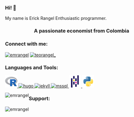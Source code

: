 ### Hi! 👋

My name is Erick Rangel
Enthusiastic programmer.

<h3 align="center">A passionate economist from Colombia </h3>

<h3 align="left">Connect with me:</h3>

<p align="left">
</p>

<a href="https://linkedin.com/in/emrangel" target="blank"><img align="center" src="https://raw.githubusercontent.com/rahuldkjain/github-profile-readme-generator/master/src/images/icons/Social/linked-in-alt.svg" alt="emrangel" height="30" width="40" /></a>
<a href="https://instagram.com/teorangel_" target="blank"><img align="center" src="https://raw.githubusercontent.com/rahuldkjain/github-profile-readme-generator/master/src/images/icons/Social/instagram.svg" alt="teorangel_" height="30" width="40" /></a>
</p>

<h3 align="left">Languages and Tools:</h3>
<p align="left"> <a href="https://www.rstudio.com/products/rstudio/" target="_blank" rel="noreferrer"> <img src="https://raw.githubusercontent.com/devicons/devicon/master/icons/r/r-original.svg" alt="cplusplus" width="40" height="40"/> <a href="https://gohugo.io/" target="_blank" rel="noreferrer"> <img src="https://api.iconify.design/logos-hugo.svg" alt="hugo" width="40" height="40"/> </a> <a href="https://jekyllrb.com/" target="_blank" rel="noreferrer"> <img src="https://www.vectorlogo.zone/logos/jekyllrb/jekyllrb-icon.svg" alt="jekyll" width="40" height="40"/> </a> <a href="https://www.microsoft.com/en-us/sql-server" target="_blank" rel="noreferrer"> <img src="https://www.svgrepo.com/show/303229/microsoft-sql-server-logo.svg" alt="mssql" width="40" height="40"/> </a> <a href="https://pandas.pydata.org/" target="_blank" rel="noreferrer"> <img src="https://raw.githubusercontent.com/devicons/devicon/2ae2a900d2f041da66e950e4d48052658d850630/icons/pandas/pandas-original.svg" alt="pandas" width="40" height="40"/> </a> <a href="https://www.python.org" target="_blank" rel="noreferrer"> <img src="https://raw.githubusercontent.com/devicons/devicon/master/icons/python/python-original.svg" alt="python" width="40" height="40"/> </a> </p>

<p><img align="left" src="https://github-readme-stats.vercel.app/api/top-langs?username=emrangel&show_icons=true&locale=en&layout=compact" alt="emrangel" /></p>

<h3 align="left">Support:</h3>
<p><a href="https://www.buymeacoffee.com/emrangel"> <img align="left" src="https://cdn.buymeacoffee.com/buttons/v2/default-yellow.png" height="50" width="210" alt="emrangel" /></a></p><br><br>


